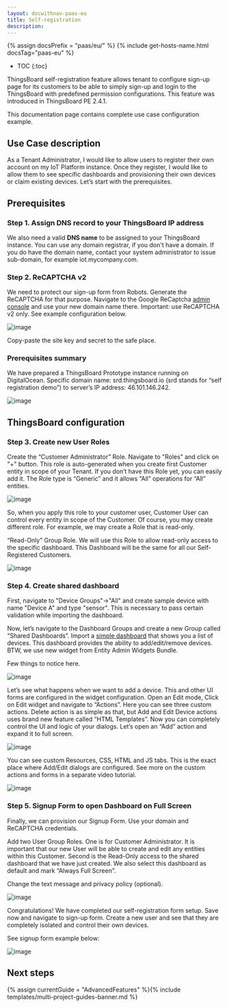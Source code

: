 ```yaml
---
layout: docwithnav-paas-eu
title: Self-registration
description:
---
```


{% assign docsPrefix = "paas/eu/" %}
{% include get-hosts-name.html docsTag="paas-eu" %}

* TOC
{:toc}

ThingsBoard self-registration feature allows tenant to configure sign-up page for its customers to be able to simply sign-up and login to the ThingsBoard with predefined permission configurations.
This feature was introduced in ThingsBoard PE 2.4.1.

This documentation page contains complete use case configuration example.

## Use Case description

As a Tenant Administrator, I would like to allow users to register their own account on my IoT Platform instance.
Once they register, I would like to allow them to see specific dashboards
and provisioning their own devices or claim existing devices.
Let’s start with the prerequisites.

## Prerequisites

### Step 1. Assign DNS record to your ThingsBoard IP address

We also need a valid **DNS name** to be assigned to your ThingsBoard instance.
You can use any domain registrar, if you don't have a domain.
If you do have the domain name, contact your system administrator to issue sub-domain, for example iot.mycompany.com.

### Step 2. ReCAPTCHA v2

We need to protect our sign-up form from Robots.
Generate the ReCAPTCHA for that purpose. Navigate to the Google ReCaptcha [admin console](https://www.google.com/recaptcha/intro/v3.html) and use your new domain name there.
Important: use ReCAPTCHA v2 only. See example configuration below.

![image](/images/user-guide/self-registration/reCAPTCHA.png)

Copy-paste the site key and secret to the safe place.

### Prerequisites summary

We have prepared a ThingsBoard Prototype instance running on DigitalOcean.
Specific domain name: srd.thingsboard.io (srd stands for “self registration demo”) to server’s IP address: 46.101.146.242.

![image](/images/user-guide/self-registration/digitalocean.png)

## ThingsBoard configuration

### Step 3. Create new User Roles

Create the “Customer Administrator” Role. Navigate to "Roles" and click on "+" button.
This role is auto-generated when you create first Customer entity in scope of your Tenant.
If you don’t have this Role yet, you can easily add it.
The Role type is “Generic” and it allows “All” operations for “All” entities.

![image](/images/user-guide/self-registration/customer-admin-role.png)

So, when you apply this role to your customer user, Customer User can control every entity in scope of the Customer.
Of course, you may create different role. For example, we may create a Role that is read-only.

“Read-Only” Group Role. We will use this Role to allow read-only access to the specific dashboard.
This Dashboard will be the same for all our Self-Registered Customers.

![image](/images/user-guide/self-registration/read-only-role.png)

### Step 4. Create shared dashboard

First, navigate to "Device Groups"->"All" and create sample device with name "Device A" and type "sensor".
This is necessary to pass certain validation while importing the dashboard.

Now, let’s navigate to the Dashboard Groups and create a new Group called “Shared Dashboards”.
Import a [simple dashboard](/thingsboard-learning/docs/user-guide/resources/my_smart_devices_dashboard.json) that shows you a list of devices.
This dashboard provides the ability to add/edit/remove devices.
BTW, we use new widget from Entity Admin Widgets Bundle.

Few things to notice here.

![image](/images/user-guide/self-registration/dashboard.gif)

Let’s see what happens when we want to add a device.
This and other UI forms are configured in the widget configuration.
Open an Edit mode, Click on Edit widget and navigate to “Actions”.
Here you can see three custom actions.
Delete action is as simple as that, but Add and Edit Device actions uses brand new feature called “HTML Templates”.
Now you can completely control the UI and logic of your dialogs.
Let’s open an “Add” action and expand it to full screen.

![image](/images/user-guide/self-registration/dashboard-config.png)

You can see custom Resources, CSS, HTML and JS tabs.
This is the exact place where Add/Edit dialogs are configured.
See more on the custom actions and forms in a separate video tutorial.

![image](/images/user-guide/self-registration/action-config.png)

### Step 5. Signup Form to open Dashboard on Full Screen

Finally, we can provision our Signup Form.
Use your domain and ReCAPTCHA credentials.

Add two User Group Roles.
One is for Customer Administrator. It is important that our new User will be able to create and edit any entities within this Customer.
Second is the Read-Only access to the shared dashboard that we have just created. We also select this dashboard as default and mark “Always Full Screen”.

Change the text message and privacy policy (optional).

![image](/images/user-guide/self-registration/signup-form-config.png)

Congratulations! We have completed our self-registration form setup. Save now and navigate to sign-up form.
Create a new user and see that they are completely isolated and control their own devices.

See signup form example below:

![image](/images/user-guide/self-registration/signup-form.png)


## Next steps

{% assign currentGuide = "AdvancedFeatures" %}{% include templates/multi-project-guides-banner.md %}
